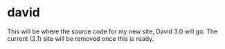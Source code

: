 # david

This will be where the source code for my new site, David 3.0 will go. The current (2.1) site will be removed once this is ready.
